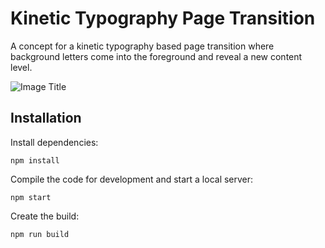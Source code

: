 # Kinetic Typography Page Transition

A concept for a kinetic typography based page transition where background letters come into the foreground and reveal a new content level.

![Image Title](https://tympanus.net/codrops/wp-content/uploads/2021/09/KineticTypePageTransition_featured.jpg)

## Installation

Install dependencies:

```
npm install
```

Compile the code for development and start a local server:

```
npm start
```

Create the build:

```
npm run build
```





